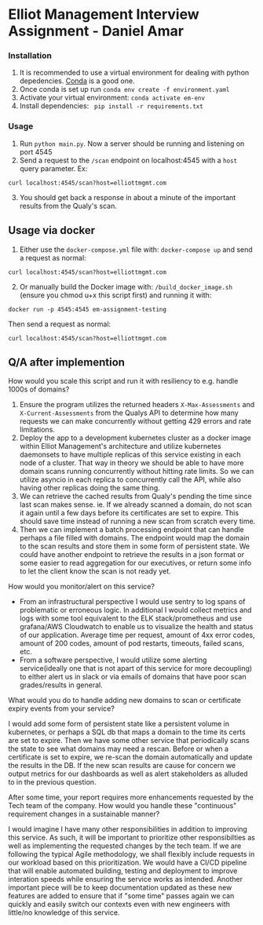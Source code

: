 

# Elliot Management Interview Assignment - Daniel Amar


### Installation 

1. It is recommended to use a virtual environment for dealing with python depedencies. [Conda](https://conda.io/projects/conda/en/latest/index.html) is a good one.
2. Once conda is set up run `conda env create -f environment.yaml`
3. Activate your virtual environment: `conda activate em-env`
4. Install dependencies: ` pip install -r requirements.txt`


### Usage 
1. Run `python main.py`. Now a server should be running and listening on port 4545
2. Send a request to the `/scan` endpoint on localhost:4545 with a `host` query parameter. Ex:
```
curl localhost:4545/scan?host=elliottmgmt.com
```
3. You should get back a response in about a minute of the important results from the Qualy's scan.

## Usage via docker

1. Either use the `docker-compose.yml` file with: `docker-compose up` and send a request as normal:
```
curl localhost:4545/scan?host=elliottmgmt.com
```
2. Or manually build the Docker image with: `/build_docker_image.sh` (ensure you chmod u+x this script first) and running it with:
```
docker run -p 4545:4545 em-assignment-testing
```
Then send a request as normal:
```
curl localhost:4545/scan?host=elliottmgmt.com
```

## Q/A after implemention

How would you scale this script and run it with resiliency to e.g. handle 1000s of domains?

1. Ensure the program utilizes the returned headers `X-Max-Assessments` and `X-Current-Assessments` from the Qualys API to determine how many requests we can make concurrently without getting 429 errors and rate limitations.
2. Deploy the app to a development kubernetes cluster as a docker image within Elliot Management's architecture and utilize kubernetes daemonsets to have multiple replicas of this service existing in each node of a cluster. That way in theory we should be able to have more domain scans running concurrently without hitting rate limits. So we can utilize asyncio in each replica to concurrently call the API, while also having other replicas doing the same thing.
3. We can retrieve the cached results from Qualy's pending the time since last scan makes sense. ie. If we already scanned a domain, do not scan it again until a few days before its certificates are set to expire. This should save time instead of running a new scan from scratch every time.
4. Then we can implement a batch processing endpoint that can handle perhaps a file filled with domains. The endpoint would map the domain to the scan results and store them in some form of persistent state. We could have another endpoint to retrieve the results in a json format or some easier to read aggregation for our executives, or return some info to let the client know the scan is not ready yet.

How would you monitor/alert on this service?

- From an infrastructural perspective I would use sentry to log spans of problematic or erroneous logic. In additional I would collect metrics and logs with some tool equivalent to the ELK stack/prometheus and use grafana/AWS Cloudwatch to enable us to visualize the health and status of our application. Average time per request, amount of 4xx error codes, amount of 200 codes, amount of pod restarts, timeouts, failed scans, etc.
- From a software perspective, I would utilize some alerting service(ideally one that is not apart of this service for more decoupling) to either alert us in slack or via emails of domains that have poor scan grades/results in general.

What would you do to handle adding new domains to scan or certificate expiry events from your service?

I would add some form of persistent state like a persistent volume in kubernetes, or perhaps a SQL db that maps a domain to the time its certs are set to expire. Then we have some other service that periodically scans the state to see what domains may need a rescan. Before or when a certificate is set to expire, we re-scan the domain automatically and update the results in the DB. If the new scan results are cause for concern we output metrics for our dashboards as well as alert stakeholders as alluded to in the previous question. 

After some time, your report requires more enhancements requested by the Tech team of the company. How would you handle 
these "continuous" requirement changes in a sustainable manner?

I would imagine I have many other responsibilities in addition to improving this service. As such, it will be important to prioritize other responsibilties as well as implementing the requested changes by the tech team. If we are following the typical Agile methodology, we shall flexibly include requests in our workload based on this prioritization. We would have a CI/CD pipeline that will enable automated building, testing and deployment to improve interation speeds while ensuring the service works as intended. Another important piece will be to keep documentation updated as these new features are added to ensure that if "some time" passes again we can quickly and easily switch our contexts even with new engineers with little/no knowledge of this service.



